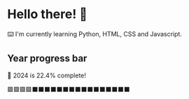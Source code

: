 # Hello there! 👋

⌨️ I'm currently learning Python, HTML, CSS and Javascript.

## Year progress bar

📅 2024 is 22.4% complete!

🟩🟩🟩🟩⬛⬛⬛⬛⬛⬛⬛⬛⬛⬛⬛⬛⬛⬛⬛⬛